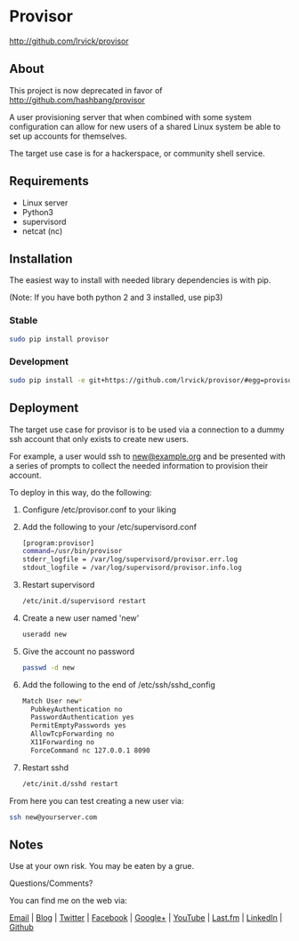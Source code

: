 # Provisor #
<http://github.com/lrvick/provisor>

## About ##

This project is now deprecated in favor of <http://github.com/hashbang/provisor>

A user provisioning server that when combined with some system configuration 
can allow for new users of a shared Linux system be able to set up accounts for
themselves.

The target use case is for a hackerspace, or community shell service.

## Requirements ##

  * Linux server
  * Python3
  * supervisord
  * netcat (nc)

## Installation ##

The easiest way to install with needed library dependencies is with pip.

(Note: If you have both python 2 and 3 installed, use pip3)

### Stable ###

```bash
sudo pip install provisor
```

### Development ###

```bash
sudo pip install -e git+https://github.com/lrvick/provisor/#egg=provisor
```

## Deployment ##

The target use case for provisor is to be used via a connection to a dummy ssh
account that only exists to create new users.

For example, a user would ssh to new@example.org and be presented with a
series of prompts to collect the needed information to provision their account.

To deploy in this way, do the following:

1. Configure /etc/provisor.conf to your liking
 
2. Add the following to your /etc/supervisord.conf

    ```bash
    [program:provisor]
    command=/usr/bin/provisor
    stderr_logfile = /var/log/supervisord/provisor.err.log 
    stdout_logfile = /var/log/supervisord/provisor.info.log 
    ```

3. Restart supervisord

    ```bash
    /etc/init.d/supervisord restart
    ```

4. Create a new user named 'new'

    ```bash
    useradd new
    ```
5. Give the account no password

    ```bash
    passwd -d new
    ```
6. Add the following to the end of /etc/ssh/sshd_config

    ```bash
    Match User new*
      PubkeyAuthentication no
      PasswordAuthentication yes
      PermitEmptyPasswords yes
      AllowTcpForwarding no
      X11Forwarding no
      ForceCommand nc 127.0.0.1 8090

    ```

7. Restart sshd

    ```bash
    /etc/init.d/sshd restart
    ```

From here you can test creating a new user via:

```bash
ssh new@yourserver.com
```

## Notes ##

  Use at your own risk. You may be eaten by a grue.

  Questions/Comments?

  You can find me on the web via:

  [Email](mailto://lance@lrvick.net) |
  [Blog](http://lrvick.net) |
  [Twitter](http://twitter.com/lrvick) |
  [Facebook](http://facebook.com/lrvick) |
  [Google+](http://plus.google.com/109278148620470841006) |
  [YouTube](http://youtube.com/lrvick) |
  [Last.fm](http://last.fm/user/lrvick) |
  [LinkedIn](http://linkedin.com/in/lrvick) |
  [Github](http://github.com/lrvick/)
